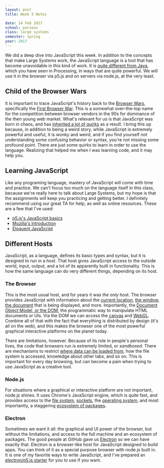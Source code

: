 ```yaml
---
layout: post
title: Week 5 Notes

date: 14 Feb 2017
school: parsons
class: large systems
semester: spring
year: 2017
---
```


We did a deep dive into JavaScript this week. In addition to the concepts that make Large Systems work, the JavaScript language is a tool that has become unavoidable in this kind of work. It is [quite different from Java](https://i.imgur.com/76Wtthy.jpg), which you have seen in Processing, in ways that are quite powerful. We will use it in the browser via p5.js and on servers via node.js, at the very least.

## Child of the Browser Wars
It is important to trace JavaScript's history back to the [Browser Wars](https://en.wikipedia.org/wiki/Browser_wars), specifically the [First Browser War](https://en.wikipedia.org/wiki/Browser_wars#First_Browser_War). This is a somewhat over-the-top name for the competition between browser vendors in the 90s for dominance of the then young web market. What's relevant for us is that JavaScript was born in chaos, and has [inherited a lot of quirks](https://www.destroyallsoftware.com/talks/wat) as a result. I bring this up because, in addition to being a weird story, while JavaScript is extremely powerful and useful, it is wonky and weird, and if you find yourself not understanding some confusing behavior or syntax, you're not missing some profound point. There are just some quirks to learn in order to use the language. Realizing that helped me when I was learning code, and it may help you.

## Learning JavaScript
Like any programing language, mastery of JavaScript will come with time and practice. We can't focus too much on the language itself in this class, because we're really here to talk about Large Systems, but my hope is that the assignments will keep you practicing and getting better. I definitely recommend using our great TA for help, as well as online resources. These are a few that I've used:

* [p5.js's JavaScript basics](https://github.com/processing/p5.js/wiki/JavaScript-basics)
* [Mozilla's Introduction](https://developer.mozilla.org/en-US/docs/Web/JavaScript/A_re-introduction_to_JavaScript)
* [Eloquent JavaScript](http://eloquentjavascript.net/)

## Different Hosts
JavaScript, as a language, defines its basic types and syntax, but it is designed to run in a *host*. That host gives JavaScript access to the outside world, input, output, and a lot of its apparently built in functionality. This is how the same language can do very different things, depending on its host.

### The Browser
This is the most usual host, and for years it was *the only* host. The browser provides JavaScript with information about the [current location](https://www.w3schools.com/jsref/obj_location.asp), [the window](https://www.w3schools.com/jsref/obj_window.asp), [the document](https://www.w3schools.com/jsref/dom_obj_document.asp) that is being displayed, and more. Importantly, the [Document Object Model, or the DOM](https://en.wikipedia.org/wiki/Document_Object_Model), the programmatic way to manipulate HTML documents or UIs. Via the DOM we can access the [canvas](https://www.w3schools.com/html/html5_canvas.asp) and [WebGL](https://developer.mozilla.org/en-US/docs/Web/API/WebGL_API/Tutorial/Getting_started_with_WebGL). Combine all of that with the fact that everything is distributed by design (it's all on the web), and this makes the browser one of the most powerful graphical interactive platforms on the planet today.

There are limitations, however. Because of its role in people's personal lives, the code that browsers run is extremely limited, or *sandboxed*. There are mechanisms to restrict [where data can be loaded from](https://en.wikipedia.org/wiki/Cross-origin_resource_sharing), how the file system is accessed, knowledge about other tabs, and so on. This is important for every day browsing, but can become a pain when trying to use JavaScript as a creative tool.

### Node.js
For situations where a graphical or interactive platform are not important, node.js shines. It uses Chrome's JavaScript engine, which is quite fast, and provides access to the [file system](https://nodejs.org/api/fs.html), [sockets](https://nodejs.org/api/dgram.html), the [operating system](https://nodejs.org/api/os.html), and most importantly, a staggering [ecosystem of packages](http://npmjs.com/).

### Electron
Sometimes we want it all: the graphical and UI power of the browser, but without the limitations, and access to the full machine and an ecosystem of packages. The good people at GitHub gave us [Electron](http://electron.atom.io/) so we can have exactly that. Electron is a browser-like host for JavaScript designed to build apps. You can think of it as a special purpose browser with node.js built in. It is one of my favorite ways to write JavaScript, and I've prepared an [electron/p5.js starter](https://github.com/nasser/electron-quick-start) for you to use if you want.
